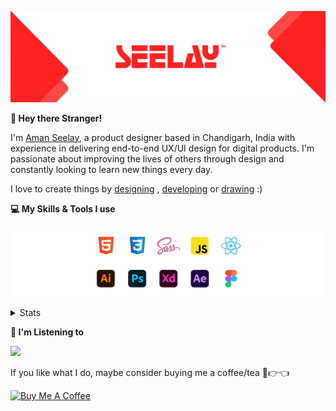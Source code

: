 [![banner](./images/seelay.svg)](https://www.seelay.in)

**👋 Hey there Stranger!**

I'm [Aman Seelay](https://www.seelay.in), a product designer based in Chandigarh, India with experience in delivering end-to-end UX/UI design for digital products. I'm passionate about improving the lives of others through design and constantly looking to learn new things every day.

I love to create things by [designing](https://www.seelay.in/#work) , [developing](https://www.seelay.in/#projects) or [drawing](https://art.seelay.in) :)

**💻 My Skills & Tools I use**

[![banner](./images/skills&tools.svg)](https://www.seelay.in/about)

<details>
  <summary>Stats</summary>

---

<!--START_SECTION:waka-->
![Profile Views](http://img.shields.io/badge/Profile%20Views-2-blue)

**🐱 My GitHub Data** 

> 📦 500.4 kB Used in GitHub's Storage 
 > 
> 🏆 148 Contributions in the Year 2023
 > 
> 💼 Opted to Hire
 > 
> 📜 1 Public Repository 
 > 
> 🔑 43 Private Repository 
 > 
**I'm a Night 🦉** 

```text
🌞 Morning                166 commits         ████░░░░░░░░░░░░░░░░░░░░░   17.62 % 
🌆 Daytime                151 commits         ████░░░░░░░░░░░░░░░░░░░░░   16.03 % 
🌃 Evening                249 commits         ███████░░░░░░░░░░░░░░░░░░   26.43 % 
🌙 Night                  376 commits         ██████████░░░░░░░░░░░░░░░   39.92 % 
```
📅 **I'm Most Productive on Sunday** 

```text
Monday                   112 commits         ███░░░░░░░░░░░░░░░░░░░░░░   11.89 % 
Tuesday                  161 commits         ████░░░░░░░░░░░░░░░░░░░░░   17.09 % 
Wednesday                96 commits          ███░░░░░░░░░░░░░░░░░░░░░░   10.19 % 
Thursday                 177 commits         █████░░░░░░░░░░░░░░░░░░░░   18.79 % 
Friday                   83 commits          ██░░░░░░░░░░░░░░░░░░░░░░░   08.81 % 
Saturday                 118 commits         ███░░░░░░░░░░░░░░░░░░░░░░   12.53 % 
Sunday                   195 commits         █████░░░░░░░░░░░░░░░░░░░░   20.70 % 
```


📊 **This Week I Spent My Time On** 

```text
🕑︎ Time Zone: Asia/Kolkata

💬 Programming Languages: 
JavaScript               3 hrs 6 mins        ████████████████████████░   95.50 % 
HTML                     8 mins              █░░░░░░░░░░░░░░░░░░░░░░░░   04.50 % 

🔥 Editors: 
VS Code                  3 hrs 14 mins       █████████████████████████   100.00 % 

💻 Operating System: 
Windows                  3 hrs 14 mins       █████████████████████████   100.00 % 
```

**I Mostly Code in JavaScript** 

```text
JavaScript               30 repos            █████████████████░░░░░░░░   66.67 % 
TypeScript               12 repos            ███████░░░░░░░░░░░░░░░░░░   26.67 % 
Java                     3 repos             ██░░░░░░░░░░░░░░░░░░░░░░░   06.67 % 
```




 Last Updated on 10/03/2023 06:42:51 UTC
<!--END_SECTION:waka-->

---

 </details>

**🎵 I'm Listening to**

<object data="https://now-play.vercel.app/api/generate?uid=7a17a86e-d6b7-43b5-8d9c-1d6dae42a779" >

  <img src="https://now-play.vercel.app/api/generate?uid=7a17a86e-d6b7-43b5-8d9c-1d6dae42a779" />

</object>

If you like what I do, maybe consider buying me a coffee/tea 🥺👉👈

<a href="https://www.buymeacoffee.com/seelay" target="_blank"><img src="https://cdn.buymeacoffee.com/buttons/v2/default-red.png" alt="Buy Me A Coffee" width="150" ></a>
